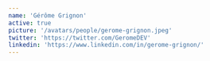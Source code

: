 ```yaml
---
name: 'Gérôme Grignon'
active: true
picture: '/avatars/people/gerome-grignon.jpeg'
twitter: 'https://twitter.com/GeromeDEV'
linkedin: 'https://www.linkedin.com/in/gerome-grignon/'
---
```

